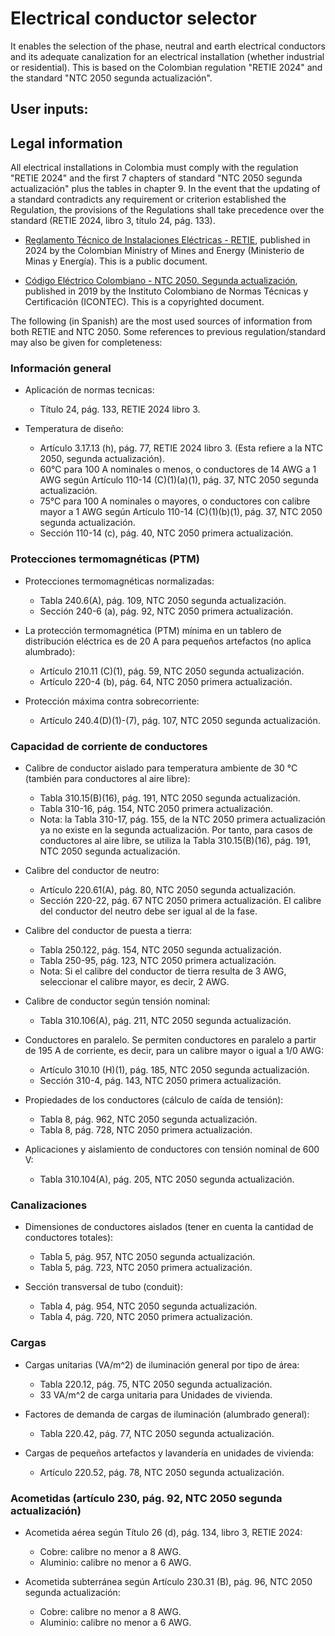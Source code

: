 # Electrical conductor selector

It enables the selection of the phase, neutral and earth electrical conductors and its adequate canalization for
an electrical installation (whether industrial or residential). This is based on the Colombian regulation "RETIE 2024"
and the standard "NTC 2050 segunda actualización".

## User inputs:


## Legal information

All electrical installations in Colombia must comply with the regulation "RETIE 2024" and the first 7 chapters of
standard "NTC 2050 segunda actualización" plus the tables in chapter 9. In the event that the updating of a standard
contradicts any requirement or criterion established the Regulation, the provisions of the Regulations shall take
precedence over the standard (RETIE 2024, libro 3, título 24, pág. 133).

- [Reglamento Técnico de Instalaciones Eléctricas - RETIE](https://www.minenergia.gov.co/es/misional/energia-electrica-2/reglamentos-tecnicos/reglamento-t%C3%A9cnico-de-instalaciones-el%C3%A9ctricas-retie/), published in 2024 by the Colombian Ministry of Mines and
Energy (Ministerio de Minas y Energía). This is a public document.

- [Código Eléctrico Colombiano - NTC 2050. Segunda actualización](https://tienda.icontec.org/gpd-pb-9-codigo-electrico-colombiano-ntc-2050-segunda-actualizacion.html), published in 2019 by the  Instituto Colombiano de
Normas Técnicas y Certificación (ICONTEC). This is a copyrighted document.

The following (in Spanish) are the most used sources of information from both RETIE and NTC 2050. Some references to
previous regulation/standard may also be given for completeness:

### Información general

- Aplicación de normas tecnicas:
    - Título 24, pág. 133, RETIE 2024 libro 3.

- Temperatura de diseño:
    - Artículo 3.17.13 (h), pág. 77, RETIE 2024 libro 3. (Esta refiere a la NTC 2050, segunda actualización).
    - 60°C para 100 A nominales o menos, o conductores de 14 AWG a 1 AWG según Artículo 110-14 (C)(1)(a)(1), pág. 37, NTC 2050 segunda actualización.
    - 75°C para 100 A nominales o mayores, o conductores con calibre mayor a 1 AWG según Artículo 110-14 (C)(1)(b)(1), pág. 37, NTC 2050 segunda actualización.
    - Sección 110-14 (c), pág. 40, NTC 2050 primera actualización.

### Protecciones termomagnéticas (PTM)

- Protecciones termomagnéticas normalizadas:
    - Tabla 240.6(A), pág. 109, NTC 2050 segunda actualización.
    - Sección 240-6 (a), pág. 92, NTC 2050 primera actualización.

- La protección termomagnética (PTM) mínima en un tablero de distribución eléctrica es de 20 A para pequeños artefactos (no aplica alumbrado):
    - Artículo 210.11 (C)(1), pág. 59, NTC 2050 segunda actualización.
    - Artículo 220-4 (b), pág. 64, NTC 2050 primera actualización.

- Protección máxima contra sobrecorriente:
    - Artículo 240.4(D)(1)-(7), pág. 107, NTC 2050 segunda actualización.

### Capacidad de corriente de conductores

- Calibre de conductor aislado para temperatura ambiente de 30 °C (también para conductores al aire libre):
    - Tabla 310.15(B)(16), pág. 191, NTC 2050 segunda actualización.
    - Tabla 310-16, pág. 154, NTC 2050 primera actualización.
    - Nota: la Tabla 310-17, pág. 155, de la NTC 2050 primera actualización ya no existe en la segunda actualización.
      Por tanto, para casos de conductores al aire libre, se utiliza la Tabla 310.15(B)(16), pág. 191, NTC 2050 segunda actualización.

- Calibre del conductor de neutro:
    - Artículo 220.61(A), pág. 80, NTC 2050 segunda actualización.
    - Sección 220-22, pág. 67 NTC 2050 primera actualización. El calibre del conductor del neutro debe ser igual al de la fase.

- Calibre del conductor de puesta a tierra:
    - Tabla 250.122, pág. 154, NTC 2050 segunda actualización.
    - Tabla 250-95, pág. 123, NTC 2050 primera actualización.
    - Nota: Si el calibre del conductor de tierra resulta de 3 AWG, seleccionar el calibre mayor, es decir, 2 AWG.

- Calibre de conductor según tensión nominal:
    - Tabla 310.106(A), pág. 211, NTC 2050 segunda actualización.

- Conductores en paralelo. Se permiten conductores en paralelo a partir de 195 A de corriente, es decir, para un calibre
  mayor o igual a 1/0 AWG:
    - Artículo 310.10 (H)(1), pág. 185, NTC 2050 segunda actualización.
    - Sección 310-4, pág. 143, NTC 2050 primera actualización.

- Propiedades de los conductores (cálculo de caída de tensión):
    - Tabla 8, pág. 962, NTC 2050 segunda actualización.
    - Tabla 8, pág. 728, NTC 2050 primera actualización.

- Aplicaciones y aislamiento de conductores con tensión nominal de 600 V:
    - Tabla 310.104(A), pág. 205, NTC 2050 segunda actualización.

### Canalizaciones

- Dimensiones de conductores aislados (tener en cuenta la cantidad de conductores totales):
    - Tabla 5, pág. 957, NTC 2050 segunda actualización.
    - Tabla 5, pág. 723, NTC 2050 primera actualización.

- Sección transversal de tubo (conduit):
    - Tabla 4, pág. 954, NTC 2050 segunda actualización.
    - Tabla 4, pág. 720, NTC 2050 primera actualización.

### Cargas

- Cargas unitarias (VA/m^2) de iluminación general por tipo de área:
    - Tabla 220.12, pág. 75, NTC 2050 segunda actualización.
    - 33 VA/m^2 de carga unitaria para Unidades de vivienda.

- Factores de demanda de cargas de iluminación (alumbrado general):
    - Tabla 220.42, pág. 77, NTC 2050 segunda actualización.

- Cargas de pequeños artefactos y lavandería en unidades de vivienda:
    - Artículo 220.52, pág. 78, NTC 2050 segunda actualización.


### Acometidas (artículo 230, pág. 92, NTC 2050 segunda actualización)

- Acometida aérea según Título 26 (d), pág. 134, libro 3, RETIE 2024:
    - Cobre: calibre no menor a 8 AWG.
    - Aluminio: calibre no menor a 6 AWG.

- Acometida subterránea según Artículo 230.31 (B), pág. 96, NTC 2050 segunda actualización:
    - Cobre: calibre no menor a 8 AWG.
    - Aluminio: calibre no menor a 6 AWG.

